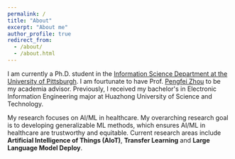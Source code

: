 ```yaml
---
permalink: /
title: "About"
excerpt: "About me"
author_profile: true
redirect_from: 
  - /about/
  - /about.html
---
```


I am currently a Ph.D. student in the [Information Science Department at the University of Pittsburgh](https://www.sci.pitt.edu/). I am fourtunate to have Prof. [Pengfei Zhou](https://zhoupf.github.io/) to be my academia advisor. Previously, I received my bachelor's in Electronic Information Engineering major at Huazhong University of Science and Technology.

My research focuses on AI/ML in healthcare. My overarching research goal is to developing generalizable ML methods, which ensures AI/ML in healthcare are trustworthy and equitable. Current research areas include **Artificial Intelligence of Things (AIoT)**, **Transfer Learning** and **Large Language Model Deploy**.



